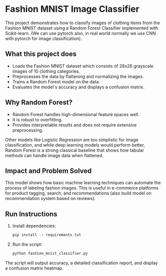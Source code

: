 
# Fashion MNIST Image Classifier

This project demonstrates how to classify images of clothing items from the Fashion MNIST dataset using a Random Forest Classifier implemented with Scikit-learn.
(We can use pytorch also, in real world normally we use CNN with pytorch for image classification).

## What this project does

- Loads the Fashion MNIST dataset which consists of 28x28 grayscale images of 10 clothing categories.
- Preprocesses the data by flattening and normalizing the images.
- Trains a Random Forest model on the data.
- Evaluates the model's accuracy and displays a confusion matrix.

## Why Random Forest?

- Random Forest handles high-dimensional feature spaces well.
- It is robust to overfitting.
- Provides interpretable results and does not require extensive preprocessing.

Other models like Logistic Regression are too simplistic for image classification, and while deep learning models would perform better, Random Forest is a strong classical baseline that shows how tabular methods can handle image data when flattened.

## Impact and Problem Solved

This model shows how basic machine learning techniques can automate the process of labeling fashion images. This is useful in e-commerce platforms for product tagging, search, and recommendations (also build model on recommendation system based on reviews).

## Run Instructions

1. Install dependencies:
   ```bash
   pip install -r requirements.txt
   ```

2. Run the script:
   ```bash
   python fashion_mnist_classifier.py
   ```

The script will output accuracy, a detailed classification report, and display a confusion matrix heatmap.
    
